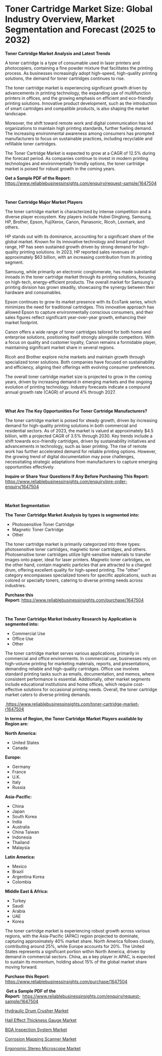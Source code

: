<p><h1>Toner Cartridge Market Size: Global Industry Overview, Market Segmentation and Forecast (2025 to 2032)</h1></p><p><strong>Toner Cartridge Market Analysis and Latest Trends</strong></p>
<p><p>A toner cartridge is a type of consumable used in laser printers and photocopiers, containing a fine powder mixture that facilitates the printing process. As businesses increasingly adopt high-speed, high-quality printing solutions, the demand for toner cartridges continues to rise.</p><p>The toner cartridge market is experiencing significant growth driven by advancements in printing technology, the expanding use of multifunction printers in offices, and the growing emphasis on efficient and eco-friendly printing solutions. Innovative product development, such as the introduction of smart cartridges and compatible products, is also shaping the market landscape.</p><p>Moreover, the shift toward remote work and digital communication has led organizations to maintain high printing standards, further fueling demand. The increasing environmental awareness among consumers has prompted manufacturers to focus on sustainable practices, including recyclable and refillable toner cartridges.</p><p>The Toner Cartridge Market is expected to grow at a CAGR of 12.5% during the forecast period. As companies continue to invest in modern printing technologies and environmentally friendly options, the toner cartridge market is poised for robust growth in the coming years.</p></p>
<p><strong>Get a Sample PDF of the Report:&nbsp;</strong> <a href="https://www.reliablebusinessinsights.com/enquiry/request-sample/1647504?utm_campaign=1091&utm_medium=2&utm_source=Github&utm_content=ia&utm_term=10042025&utm_id=toner-cartridge">https://www.reliablebusinessinsights.com/enquiry/request-sample/1647504</a></p>
<p>&nbsp;</p>
<p><strong>Toner Cartridge Major Market Players</strong></p>
<p><p>The toner cartridge market is characterized by intense competition and a diverse player ecosystem. Key players include Hubei Dinglong, Samsung, HP, Brother, Epson, FujiXerox, Canon, Panasonic, Ricoh, Lexmark, and others. </p><p>HP stands out with its dominance, accounting for a significant share of the global market. Known for its innovative technology and broad product range, HP has seen sustained growth driven by strong demand for high-quality printing solutions. In 2023, HP reported sales revenues of approximately $63 billion, with an increasing contribution from its printing segment.</p><p>Samsung, while primarily an electronic conglomerate, has made substantial inroads in the toner cartridge market through its printing solutions, focusing on high-tech, energy-efficient products. The overall market for Samsung's printing division has grown steadily, showcasing the synergy between their hardware and consumables.</p><p>Epson continues to grow its market presence with its EcoTank series, which minimizes the need for traditional cartridges. This innovative approach has allowed Epson to capture environmentally conscious consumers, and their sales figures reflect significant year-over-year growth, enhancing their market footprint.</p><p>Canon offers a wide range of toner cartridges tailored for both home and enterprise solutions, positioning itself strongly alongside competitors. With a focus on quality and customer loyalty, Canon remains a formidable player, maintaining significant market share in several regions.</p><p>Ricoh and Brother explore niche markets and maintain growth through specialized toner solutions. Both companies have focused on sustainability and efficiency, aligning their offerings with evolving consumer preferences.</p><p>The overall toner cartridge market size is projected to grow in the coming years, driven by increasing demand in emerging markets and the ongoing evolution of printing technology. Industry forecasts indicate a compound annual growth rate (CAGR) of around 4% through 2027.</p></p>
<p>&nbsp;</p>
<p><strong>What Are The Key Opportunities For Toner Cartridge Manufacturers?</strong></p>
<p><p>The toner cartridge market is poised for steady growth, driven by increasing demand for high-quality printing solutions in both commercial and residential sectors. As of 2023, the market is valued at approximately $4.5 billion, with a projected CAGR of 3.5% through 2030. Key trends include a shift towards eco-friendly cartridges, driven by sustainability initiatives and advancements in technology, such as laser printing. The rise of remote work has further accelerated demand for reliable printing options. However, the growing trend of digital documentation may pose challenges, necessitating strategic adaptations from manufacturers to capture emerging opportunities effectively.</p></p>
<p><strong>Inquire or Share Your Questions If Any Before Purchasing This Report:</strong> <a href="https://www.reliablebusinessinsights.com/enquiry/pre-order-enquiry/1647504?utm_campaign=1091&utm_medium=2&utm_source=Github&utm_content=ia&utm_term=10042025&utm_id=toner-cartridge">https://www.reliablebusinessinsights.com/enquiry/pre-order-enquiry/1647504</a></p>
<p>&nbsp;</p>
<p><strong>Market Segmentation</strong></p>
<p><strong>The Toner Cartridge Market Analysis by types is segmented into:</strong></p>
<p><ul><li>Photosensitive Toner Cartridge</li><li>Magnetic Toner Cartridge</li><li>Other</li></ul></p>
<p><p>The toner cartridge market is primarily categorized into three types: photosensitive toner cartridges, magnetic toner cartridges, and others. Photosensitive toner cartridges utilize light-sensitive materials to transfer images onto paper, ideal for laser printers. Magnetic toner cartridges, on the other hand, contain magnetic particles that are attracted to a charged drum, offering excellent quality for high-speed printing. The "other" category encompasses specialized toners for specific applications, such as colored or specialty toners, catering to diverse printing needs across industries.</p></p>
<p><strong>Purchase this Report:&nbsp;</strong><a href="https://www.reliablebusinessinsights.com/purchase/1647504?utm_campaign=1091&utm_medium=2&utm_source=Github&utm_content=ia&utm_term=10042025&utm_id=toner-cartridge">https://www.reliablebusinessinsights.com/purchase/1647504</a></p>
<p>&nbsp;</p>
<p><strong>The Toner Cartridge Market Industry Research by Application is segmented into:</strong></p>
<p><ul><li>Commercial Use</li><li>Office Use</li><li>Other</li></ul></p>
<p><p>The toner cartridge market serves various applications, primarily in commercial and office environments. In commercial use, businesses rely on high-volume printing for marketing materials, reports, and presentations, demanding reliable and high-quality cartridges. Office use involves standard printing tasks such as emails, documentation, and memos, where consistent performance is essential. Additionally, other market segments include educational institutions and home offices, which require cost-effective solutions for occasional printing needs. Overall, the toner cartridge market caters to diverse printing demands.</p></p>
<p><a href="https://www.reliablebusinessinsights.com/toner-cartridge-market-r1647504?utm_campaign=1091&utm_medium=2&utm_source=Github&utm_content=ia&utm_term=10042025&utm_id=toner-cartridge">&nbsp;https://www.reliablebusinessinsights.com/toner-cartridge-market-r1647504</a></p>
<p><strong>In terms of Region, the Toner Cartridge Market Players available by Region are:</strong></p>
<p>
    <p> <strong> North America: </strong>
        <ul>
            <li>United States</li>
            <li>Canada</li>
        </ul>
        </p> 
    <p> <strong> Europe: </strong>
        <ul>
            <li>Germany</li>
            <li>France</li>
            <li>U.K.</li>
            <li>Italy</li>
            <li>Russia</li>
        </ul>
        </p> 
    <p> <strong> Asia-Pacific: </strong>
        <ul>
            <li>China</li>
            <li>Japan</li>
            <li>South Korea</li>
            <li>India</li>
            <li>Australia</li>
            <li>China Taiwan</li>
            <li>Indonesia</li>
            <li>Thailand</li>
            <li>Malaysia</li>
        </ul>
        </p> 
    <p> <strong> Latin America: </strong>
        <ul>
            <li>Mexico</li>
            <li>Brazil</li>
            <li>Argentina Korea</li>
            <li>Colombia</li>
        </ul>
        </p> 
    <p> <strong> Middle East & Africa: </strong>
        <ul>
            <li>Turkey</li>
            <li>Saudi</li>
            <li>Arabia</li>
            <li>UAE</li>
            <li>Korea</li>
        </ul>
    </p>
    </p>
<p><p>The toner cartridge market is experiencing robust growth across various regions, with the Asia-Pacific (APAC) region projected to dominate, capturing approximately 40% market share. North America follows closely, contributing around 25%, while Europe accounts for 20%. The United States represents a significant portion within North America, driven by demand in commercial sectors. China, as a key player in APAC, is expected to sustain its momentum, holding about 15% of the global market share moving forward.</p></p>
<p><strong>Purchase this Report: </strong><a href="https://www.reliablebusinessinsights.com/purchase/1647504?utm_campaign=1091&utm_medium=2&utm_source=Github&utm_content=ia&utm_term=10042025&utm_id=toner-cartridge">https://www.reliablebusinessinsights.com/purchase/1647504</a></p>
<p>&nbsp;<strong>Get a Sample PDF of the Report:&nbsp;&nbsp;</strong><a href="https://www.reliablebusinessinsights.com/enquiry/request-sample/1647504?utm_campaign=1091&utm_medium=2&utm_source=Github&utm_content=ia&utm_term=10042025&utm_id=toner-cartridge">https://www.reliablebusinessinsights.com/enquiry/request-sample/1647504</a></p>
<p><strong></strong></p>
<p><p><a href="https://github.com/nafidurii/Market-Research-Report-List-1/blob/main/hydraulic-drum-crusher-market.md?utm_campaign=1091&utm_medium=2&utm_source=Github&utm_content=ia&utm_term=10042025&utm_id=toner-cartridge">Hydraulic Drum Crusher Market</a></p><p><a href="https://github.com/tumacaakesha78/Market-Research-Report-List-1/blob/main/hall-effect-thickness-gauge-market.md?utm_campaign=1091&utm_medium=2&utm_source=Github&utm_content=ia&utm_term=10042025&utm_id=toner-cartridge">Hall Effect Thickness Gauge Market</a></p><p><a href="https://github.com/doljanzwald/Market-Research-Report-List-1/blob/main/bga-inspection-system-market.md?utm_campaign=1091&utm_medium=2&utm_source=Github&utm_content=ia&utm_term=10042025&utm_id=toner-cartridge">BGA Inspection System Market</a></p><p><a href="https://github.com/sefathlehki/Market-Research-Report-List-1/blob/main/corrosion-mapping-scanner-market.md?utm_campaign=1091&utm_medium=2&utm_source=Github&utm_content=ia&utm_term=10042025&utm_id=toner-cartridge">Corrosion Mapping Scanner Market</a></p><p><a href="https://github.com/rianttegang/Market-Research-Report-List-1/blob/main/ergonomic-stereo-microscope-market.md?utm_campaign=1091&utm_medium=2&utm_source=Github&utm_content=ia&utm_term=10042025&utm_id=toner-cartridge">Ergonomic Stereo Microscope Market</a></p></p>